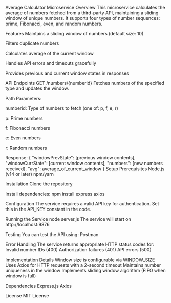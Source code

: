 Average Calculator Microservice
Overview
This microservice calculates the average of numbers fetched from a third-party API, maintaining a sliding window of unique numbers. It supports four types of number sequences: prime, Fibonacci, even, and random numbers.

Features
Maintains a sliding window of numbers (default size: 10)

Filters duplicate numbers

Calculates average of the current window

Handles API errors and timeouts gracefully

Provides previous and current window states in responses

API Endpoints
GET /numbers/{numberid}
Fetches numbers of the specified type and updates the window.

Path Parameters:

numberid: Type of numbers to fetch (one of: p, f, e, r)

p: Prime numbers

f: Fibonacci numbers

e: Even numbers

r: Random numbers

Response:
{
  "windowPrevState": [previous window contents],
  "windowCurrState": [current window contents],
  "numbers": [new numbers received],
  "avg": average_of_current_window
}
Setup
Prerequisites
Node.js (v14 or later)
npm/yarn

Installation
Clone the repository

Install dependencies:
npm install express axios

Configuration
The service requires a valid API key for authentication. Set this in the API_KEY constant in the code.

Running the Service
node server.js
The service will start on http://localhost:9876

Testing
You can test the API using:
Postman



Error Handling
The service returns appropriate HTTP status codes for:
Invalid number IDs (400)
Authorization failures (401)
API errors (500)

Implementation Details
Window size is configurable via WINDOW_SIZE
Uses Axios for HTTP requests with a 2-second timeout
Maintains number uniqueness in the window
Implements sliding window algorithm (FIFO when window is full)

Dependencies
Express.js
Axios

License
MIT License
